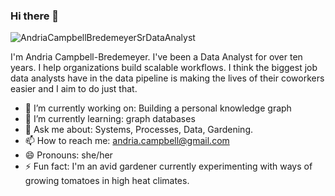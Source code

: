 ### Hi there 👋

![AndriaCampbellBredemeyerSrDataAnalyst](https://github.com/andigirl/andigirl/assets/9147075/a4f55f11-42b3-4378-8eb2-3f328d17dae0)


I'm Andria Campbell-Bredemeyer. I've been a Data Analyst for over ten years. I help organizations build scalable workflows. I think the biggest job data analysts have in the data pipeline is making the lives of their coworkers easier and I aim to do just that.

- 🔭 I’m currently working on: Building a personal knowledge graph
- 🌱 I’m currently learning: graph databases
- 💬 Ask me about: Systems, Processes, Data, Gardening.
- 📫 How to reach me: andria.campbell@gmail.com
- 😄 Pronouns: she/her
- ⚡ Fun fact: I'm an avid gardener currently experimenting with ways of growing tomatoes in high heat climates.
